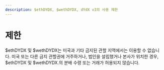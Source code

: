 ```yaml
---
description: $ethDYDX, $wethDYDX, dYdX v3의 사용 제한
---
```


# 제한

$ethDYDX 및 $wethDYDX는 미국과 기타 금지된 관할 지역에서는 이용할 수 없습니다. 미국 또는 다른 금지 관할권에 거주하거나, 법인을 설립했거나 본사가 위치한 경우, $ethDYDX 및 $wethDYDX.의 분배 수령 또는 거래가 허용되지 않습니다.
